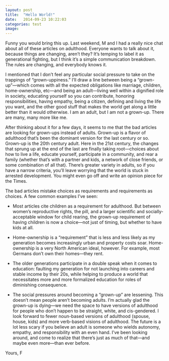 ```yaml
---
layout: post
title:  "Hello World!"
date:   2014-09-23 10:22:03
categories: test
image:
---
```


Funny you would bring this up. Last weekend, M and I had a really nice chat about all of these articles on adulthood. Everyone wants to talk about it, because things are changing, aren’t they? It’s temping to label it as generational fighting, but I think it’s a simple communication breakdown. The rules are changing, and everybody knows it.

I mentioned that I don’t feel any particular social pressure to take on the trappings of “grown-uppiness.” I’ll draw a line between being a “grown-up”—which comes with all the expected obligations like marriage, children, home-ownership, etc—and being an adult—living well within a dignified role in society, educating yourself so you can contribute, honoring responsibilities, having empathy, being a citizen, defining and living the life you want, and the other good stuff that makes the world get along a little better than it would otherwise. I am an adult, but I am not a grown-up. There are many, many more like me.

After thinking about it for a few days, it seems to me that the bad articles are looking for grown-ups instead of adults. Grown-up is a flavor of adulthood that’s been the dominant version for the last century or so. Grown-up is the 20th century adult. Here in the 21st century, the changes that sprung up at the end of the last are finally taking root—choices about how to live a life, educate yourself, participate in a community, and rear a family (whether that’s with a partner and kids, a network of close friends, or some combination of all that). There’s greater variety in adults, so if you have a narrow criteria, you’ll leave worrying that the world is stuck in arrested development. You might even go off and write an opinion piece for the Times.

The bad articles mistake choices as requirements and requirements as choices. A few common examples I’ve seen:

- Most articles cite children as a requirement for adulthood. But between women’s reproductive rights, the pill, and a larger scientific and socially-acceptable window for child rearing, the grown-up requirement of having children is now a choice—not just of timing, but whether to have kids at all.

- Home-ownership is a “requirement” that is less and less likely as my generation becomes increasingly urban and property costs soar. Home-ownership is a very North American ideal, however. For example, most Germans don’t own their homes—they rent.
- The older generations participate in a double speak when it comes to education: faulting my generation for not launching into careers and stable income by their 20s, while helping to produce a world that necessitates more and more formalized education for roles of diminishing consequence.

- The social pressures around becoming a “grown-up” are lessening. This doesn’t mean people aren’t becoming adults. I’m actually glad the grown-up is dying—we need the space to have versions of adulthood for people who don’t happen to be straight, white, and cis-gendered. I look forward to fewer noun-based versions of adulthood (spouse, house, kids) and more verb-based visions of adulthood. The future is a lot less scary if you believe an adult is someone who wields autonomy, empathy, and responsibility with an even hand. I’ve been looking around, and come to realize that there’s just as much of that—and maybe even more—than ever before.

Yours,
F
